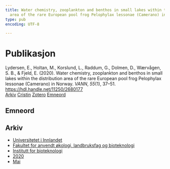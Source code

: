 ```yaml
---
title: Water chemistry, zooplankton and benthos in small lakes within the distribution
  area of the rare European pool frog Pelophylax lessonae (Camerano) in Norway
type: pub
encoding: UTF-8

---
```

<h1>Publikasjon</h1>
<article id="csl-bib-container-QULCIFFP" class="csl-bib-container">
  <div class="csl-bib-body"> <div class="csl-entry">Lydersen, E., Holtan, M., Korslund, L., Raddum, G., Dolmen, D., Wærvågen, S. B., &#38; Fjeld, E. (2020). Water chemistry, zooplankton and benthos in small lakes within the distribution area of the rare European pool frog Pelophylax lessonae (Camerano) in Norway. <i>VANN</i>, <i>55</i>(1), 37–51. <a href="https://hdl.handle.net/11250/2680177">https://hdl.handle.net/11250/2680177</a></div> </div>
  <div class="csl-bib-buttons">
    <a href="#taxonomy-article-QULCIFFP" alt="archive" class="csl-bib-button">Arkiv</a>
    <a href="https://app.cristin.no/results/show.jsf?id=1810414" alt="Cristin" class="csl-bib-button">Cristin</a>
    <a href="http://zotero.org/groups/5881554/items/QULCIFFP" alt="Zotero" class="csl-bib-button">Zotero</a>
    <a href="#keywords-article-QULCIFFP" alt="keywords" class="csl-bib-button">Emneord</a>
  </div>
  <div id="csl-bib-meta-container-QULCIFFP"></div>
</article>
<div id="csl-bib-meta-QULCIFFP" class="csl-bib-meta">
  <article id="keywords-article-QULCIFFP" class="keywords-article">
    <h1>Emneord</h1>
    
  </article>
  <article id="taxonomy-article-QULCIFFP" class="taxonomy-article">
    <h1>Arkiv</h1>
    <ul>
      <li><a href="{{< params subfolder >}}nn/archive/?key=3DCRN523">Universitetet i Innlandet</a></li>
      <li><a href="{{< params subfolder >}}nn/archive/?key=T77LXH6D">Fakultet for anvendt økologi, landbruksfag og bioteknologi</a></li>
      <li><a href="{{< params subfolder >}}nn/archive/?key=VL6KDQ85">Institutt for bioteknologi</a></li>
      <li><a href="{{< params subfolder >}}nn/archive/?key=NZE26J5M">2020</a></li>
      <li><a href="{{< params subfolder >}}nn/archive/?key=G6QJTYUL">Mai</a></li>
    </ul>
  </article>
</div>
